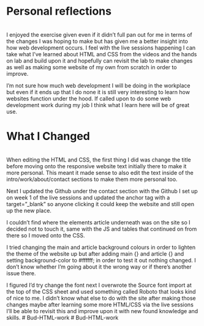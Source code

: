 # Personal reflections
<br />
I enjoyed the exercise given even if it didn’t full pan out for me in terms of the changes I was hoping to make but has given me a better insight into how web development occurs. I feel with the live sessions happening I can take what I’ve learned about HTML and CSS from the videos and the hands on lab and build upon it and hopefully can revisit the lab to make changes as well as making some website of my own from scratch in order to improve.

I’m not sure how much web development I will be doing in the workplace but even if it ends up that I do none it is still very interesting to learn how websites function under the hood. If called upon to do some web development work during my job I think what I learn here will be of great use.
<br />

# What I Changed
<br />
When editing the HTML and CSS, the first thing I did was change the title before moving onto the responsive website text initially there to make it more personal. This meant it made sense to also edit the text inside of the intro/work/about/contact sections to make them more personal too.

Next I updated the Github under the contact section with the Github I set up on week 1 of the live sessions and updated the anchor tag with a target=”_blank” so anyone clicking it could keep the website and still open up the new place. 

I couldn’t find where the elements article underneath was on the site so I decided not to touch it, same with the JS and tables that continued on from there so I moved onto the CSS.

I tried changing the main and article background colours in order to lighten the theme of the website up but after adding main {} and article {} and setting background-color to #ffffff; in order to test it out nothing changed. I don’t know whether I’m going about it the wrong way or if there’s another issue there. 

I figured I’d try change the font next I overwrote the Source font import at the top of the CSS sheet and used something called Roboto that looks kind of nice to me. I didn’t know what else to do with the  site after making those changes maybe after learning some more HTML/CSS via the live sessions I’ll be able to revisit this and improve upon it with new found knowledge and skills.
#   B u d - H T M L - w o r k 
 
 #   B u d - H T M L - w o r k 
 
 